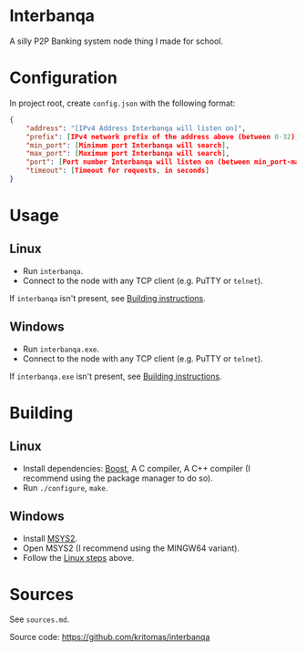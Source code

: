 # Interbanqa

A silly P2P Banking system node thing I made for school.

# Configuration

In project root, create `config.json` with the following format:

```json
{
	"address": "[IPv4 Address Interbanqa will listen on]",
	"prefix": [IPv4 network prefix of the address above (between 0-32)],
	"min_port": [Minimum port Interbanqa will search],
	"max_port": [Maximum port Interbanqa will search],
	"port": [Port number Interbanqa will listen on (between min_port-max_port)],
	"timeout": [Timeout for requests, in seconds]
}
```

# Usage

## Linux

+	Run `interbanqa`.
+	Connect to the node with any TCP client (e.g. PuTTY or `telnet`).

If `interbanqa` isn't present, see [Building instructions](#building-linux).

## Windows

+	Run `interbanqa.exe`.
+	Connect to the node with any TCP client (e.g. PuTTY or `telnet`).

If `interbanqa.exe` isn't present, see [Building instructions](#building-windows).

# Building

## Linux <a id='building-linux'></a>

+	Install dependencies: [Boost](https://www.boost.org/), A C compiler, A C++ compiler (I recommend using the package manager to do so).
+	Run `./configure`, `make`.

## Windows <a id='building-windows'></a>

+	Install [MSYS2](https://www.msys2.org/).
+	Open MSYS2 (I recommend using the MINGW64 variant).
+	Follow the [Linux steps](#building-linux) above.

# Sources

See `sources.md`.

Source code: https://github.com/kritomas/interbanqa